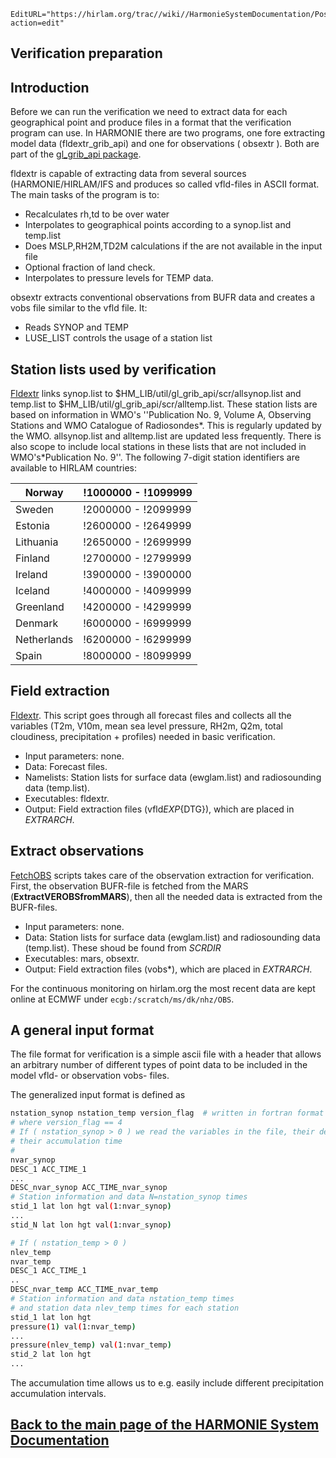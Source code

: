 ```@meta
EditURL="https://hirlam.org/trac//wiki//HarmonieSystemDocumentation/PostPP/Extract4verification?action=edit"
```

## Verification preparation
## Introduction

Before we can run the verification we need to extract data for each geographical point and produce files in a format that the verification program can use. In HARMONIE there are two programs, one fore extracting model data (fldextr_grib_api) and one for observations ( obsextr ). Both are part of the [gl_grib_api package](https://hirlam.org/trac/browser/Harmonie/util/gl_grib_api). 

  fldextr is capable of extracting data from several sources (HARMONIE/HIRLAM/IFS and produces so called vfld-files in ASCII format. The main tasks of the program is to:

   - Recalculates rh,td to be over water
   - Interpolates to geographical points according to a synop.list and temp.list
   - Does MSLP,RH2M,TD2M calculations if the are not available in the input file
   - Optional fraction of land check.
   - Interpolates to pressure levels for TEMP data.

  obsextr extracts conventional observations from BUFR data and creates a vobs file similar to the vfld file. It:

   - Reads SYNOP and TEMP
   - LUSE_LIST controls the usage of a station list

## Station lists used by verification
[Fldextr](https://hirlam.org/trac/browser/Harmonie/scr/Fldextr) links  synop.list to $HM_LIB/util/gl_grib_api/scr/allsynop.list  and temp.list to $HM_LIB/util/gl_grib_api/scr/alltemp.list. These station lists are based on information in WMO's ''Publication No. 9, Volume A, Observing Stations 
and WMO Catalogue of Radiosondes*. This is regularly updated by the WMO. allsynop.list and alltemp.list are updated less frequently. There is also scope to include local stations in these lists that are not included in WMO's*Publication No. 9''. The following 7-digit station identifiers are available to HIRLAM countries:

|Norway       |!1000000 - !1099999 |
| --- | --- |
|Sweden       |!2000000 - !2099999 |
|Estonia      |!2600000 - !2649999 |
|Lithuania    |!2650000 - !2699999 |
|Finland      |!2700000 - !2799999 |
|Ireland      |!3900000 - !3900000 |
|Iceland      |!4000000 - !4099999 |
|Greenland    |!4200000 - !4299999 |
|Denmark      |!6000000 - !6999999 |
|Netherlands  |!6200000 - !6299999 |
|Spain        |!8000000 - !8099999 |

## Field extraction

[Fldextr](https://hirlam.org/trac/browser/Harmonie/scr/Fldextr). This script goes through all forecast files and 
collects all the variables (T2m, V10m, mean sea level pressure, RH2m, Q2m, total cloudiness, precipitation + profiles) 
needed in basic verification.

 * Input parameters: none.
 * Data: Forecast files.
 * Namelists: Station lists for surface data (ewglam.list) and radiosounding data (temp.list).
 * Executables: fldextr.
 * Output: Field extraction files (vfld${EXP}${DTG}), which are placed in *EXTRARCH*.

## Extract observations

[FetchOBS](https://hirlam.org/trac/browser/Harmonie/scr/FetchOBS) scripts takes care of the observation 
extraction for verification. First, the observation BUFR-file is fetched from the MARS (**ExtractVEROBSfromMARS**), 
then all the needed data is extracted from the BUFR-files.

 * Input parameters: none.  
 * Data:  Station lists for surface data (ewglam.list) and radiosounding data (temp.list). These shoud be found from *SCRDIR*  
 * Executables: mars, obsextr.  
 * Output: Field extraction files (vobs*), which are placed in *EXTRARCH*.

For the continuous monitoring on hirlam.org the most recent data are kept online at ECMWF under `ecgb:/scratch/ms/dk/nhz/OBS`.

## A general input format

The file format for verification is a simple ascii file with a header that allows an arbitrary number of different types of point data to be included in the model vfld- or observation vobs- files.

The generalized input format is defined as 

```bash
nstation_synop nstation_temp version_flag  # written in fortran format '(1x,3I6)' )
# where version_flag == 4
# If ( nstation_synop > 0 ) we read the variables in the file, their descriptors and
# their accumulation time
#
nvar_synop
DESC_1 ACC_TIME_1
...
DESC_nvar_synop ACC_TIME_nvar_synop
# Station information and data N=nstation_synop times
stid_1 lat lon hgt val(1:nvar_synop)
...
stid_N lat lon hgt val(1:nvar_synop)

# If ( nstation_temp > 0 )
nlev_temp
nvar_temp
DESC_1 ACC_TIME_1
..
DESC_nvar_temp ACC_TIME_nvar_temp
# Station information and data nstation_temp times
# and station data nlev_temp times for each station
stid_1 lat lon hgt
pressure(1) val(1:nvar_temp)
...
pressure(nlev_temp) val(1:nvar_temp)
stid_2 lat lon hgt
...
```

The accumulation time allows us to e.g. easily include different precipitation accumulation intervals.

[Back to the main page of the HARMONIE System Documentation](../../HarmonieSystemDocumentation.md)
----


